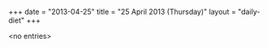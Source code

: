 +++
date = "2013-04-25"
title = "25 April 2013 (Thursday)"
layout = "daily-diet"
+++

<p>&lt;no entries&gt;</p>